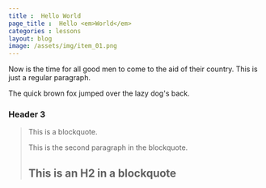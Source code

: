 ```yaml
---
title :  Hello World
page_title :  Hello <em>World</em>
categories : lessons
layout: blog
image: /assets/img/item_01.png
---
```


Now is the time for all good men to come to
the aid of their country. This is just a
regular paragraph.

The quick brown fox jumped over the lazy
dog's back.

### Header 3

> This is a blockquote.
> 
> This is the second paragraph in the blockquote.
>
> ## This is an H2 in a blockquote